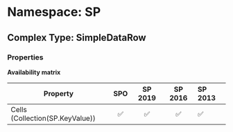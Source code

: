 # Namespace: SP

## Complex Type: SimpleDataRow

### Properties

**Availability matrix**

Property | SPO | SP 2019 | SP 2016 | SP 2013
----------|:---:|:-------:|:-------:|:-------
Cells (Collection(SP.KeyValue)) | ✅ | ✅ | ✅ | ✅
